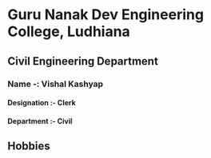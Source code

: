 # Guru Nanak Dev Engineering College, Ludhiana
   ## Civil Engineering Department
 ###  Name -:  Vishal Kashyap
  #### Designation :-  Clerk
  #### Department :-  Civil
  ## Hobbies 
   
   
   
   
   
   
   
   
   
   
   
